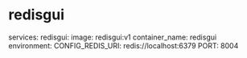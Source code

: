 # redisgui

services:
  redisgui:
    image: redisgui:v1
    container_name: redisgui
    environment:
      CONFIG_REDIS_URI: redis://localhost:6379
      PORT: 8004